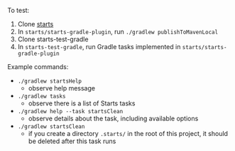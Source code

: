 To test:

1. Clone [starts](https://github.com/benjamin-shen/starts)
2. In `starts/starts-gradle-plugin`, run `./gradlew publishToMavenLocal`
3. Clone starts-test-gradle
4. In `starts-test-gradle`, run Gradle tasks implemented in `starts/starts-gradle-plugin`

Example commands:
- `./gradlew startsHelp`
  - observe help message
- `./gradlew tasks`
  - observe there is a list of Starts tasks
- `./gradlew help --task startsClean`
  - observe details about the task, including available options
- `./gradlew startsClean`
  - if you create a directory `.starts/` in the root of this project, it should be deleted after this task runs